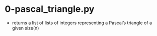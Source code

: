# 0-pascal_triangle.py
- returns a list of lists of integers representing a Pascal’s triangle of a given size(n)
